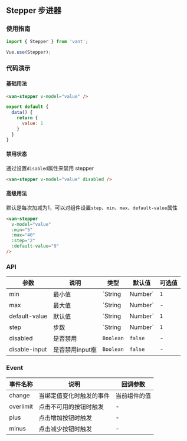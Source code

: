 ## Stepper 步进器

### 使用指南
``` javascript
import { Stepper } from 'vant';

Vue.use(Stepper);
```

### 代码演示

#### 基础用法

```html
<van-stepper v-model="value" />
```

```javascript
export default {
  data() {
    return {
      value: 1
    }
  }
}
```

#### 禁用状态
通过设置`disabled`属性来禁用 stepper

```html
<van-stepper v-model="value" disabled />
```

#### 高级用法

默认是每次加减为1，可以对组件设置`step`、`min`、`max`、`default-value`属性

```html
<van-stepper
  v-model="value"
  :min="5"
  :max="40"
  :step="2"
  :default-value="9"
/>
```

### API

| 参数 | 说明 | 类型 | 默认值 | 可选值 |
|-----------|-----------|-----------|-------------|-------------|
| min | 最小值 | `String | Number` | `1` | - |
| max | 最大值 | `String | Number` | - | - |
| default-value | 默认值 | `String | Number` | `1` | - |
| step | 步数 | `String | Number` | `1` | - |
| disabled | 是否禁用 | `Boolean` | `false` | - | 
| disable-input | 是否禁用input框 | `Boolean` | `false` | - |

### Event

| 事件名称 | 说明 | 回调参数 |
|-----------|-----------|-----------|
| change | 当绑定值变化时触发的事件 | 当前组件的值 |
| overlimit | 点击不可用的按钮时触发 | - |
| plus | 点击增加按钮时触发 | - |
| minus | 点击减少按钮时触发 | - |

